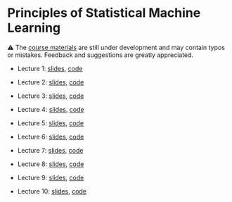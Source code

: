 # Principles of Statistical Machine Learning 

⚠️ The [course materials](https://github.com/shoelim/principles-of-statistical-machine-learning/blob/main/course_plan_updated.pdf) are still under development and may contain typos or mistakes. Feedback and suggestions are greatly appreciated. 

- Lecture 1: [slides](https://github.com/shoelim/principles-of-statistical-machine-learning/blob/main/slides_L1.pdf), [code](https://colab.research.google.com/drive/1t1Z3lCNV7hz9r3JpU57vQNSfi7cCrNVr?usp=sharing) 

- Lecture 2: [slides](https://github.com/shoelim/principles-of-statistical-machine-learning/blob/main/slides_L2.pdf), [code](https://colab.research.google.com/drive/101Zax7W2eyzunsG3UwibunUl0KWs2UOi?usp=sharing)

- Lecture 3: [slides](https://github.com/shoelim/principles-of-statistical-machine-learning/blob/main/slides_L3.pdf), [code](https://colab.research.google.com/drive/1B3u8ata-PlVXpwHeu75aNYzKQHnS7D1J?usp=sharing)

- Lecture 4: [slides](https://github.com/shoelim/principles-of-statistical-machine-learning/blob/main/slides_L4.pdf), [code](https://colab.research.google.com/drive/1p79BqhDPesxWGBN8IHZtLW774JqIIxCc?usp=sharing)

- Lecture 5: [slides](https://github.com/shoelim/principles-of-statistical-machine-learning/blob/main/slides_L5.pdf), [code](https://colab.research.google.com/drive/1vNQ-HI-3i9_kZ7RGYx3L1F8ZhtLimNYA?usp=sharing) 

- Lecture 6: [slides](https://github.com/shoelim/principles-of-statistical-machine-learning/blob/main/slides_L6&L7.pdf), [code](https://colab.research.google.com/drive/1Q9MPWf7yeGIirxFWWbp9T_E5DlZCVJTP?usp=sharing)

- Lecture 7: [slides](https://github.com/shoelim/principles-of-statistical-machine-learning/blob/main/slides_L6&L7.pdf), [code](https://colab.research.google.com/drive/1Q9MPWf7yeGIirxFWWbp9T_E5DlZCVJTP?usp=sharing)

- Lecture 8: [slides](https://github.com/shoelim/principles-of-statistical-machine-learning/blob/main/slides_L8.pdf), [code](https://colab.research.google.com/drive/1fdPOlLqzBu-WjF9V394drCjvm5jEV92I?usp=sharing)

- Lecture 9: [slides](https://github.com/shoelim/principles-of-statistical-machine-learning/blob/main/slides_L9.pdf), [code](https://colab.research.google.com/drive/1CIDhDjf2v54ZodeC9n_Fjs2tITPbpxcR?usp=sharing)

- Lecture 10: [slides](https://github.com/shoelim/principles-of-statistical-machine-learning/blob/main/slides_L10.pdf), [code](https://colab.research.google.com/drive/19cg0rv3_Od2r9-Q4zPsyuo8NLUapv8iY?usp=sharing)
